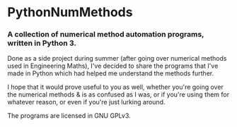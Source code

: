 # PythonNumMethods
### A collection of numerical method automation programs, written in Python 3.

Done as a side project during summer (after going over numerical methods used in Engineering Maths), I've decided to share the programs that I've made in Python which had helped me understand the methods further.

I hope that it would prove useful to you as well, whether you're going over the numerical methods & is as confused as I was, or if you're using them for whatever reason, or even if you're just lurking around.

The programs are licensed in GNU GPLv3.
